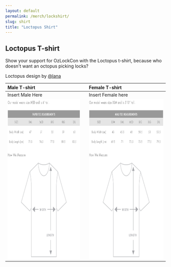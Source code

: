 ```yaml
---
layout: default
permalink: /merch/lockshirt/
slug: shirt
title: "Loctopus Shirt"
---
```


## Loctopus T-shirt

Show your support for OzLockCon with the Loctopus t-shirt, because who doesn't want an octopus picking locks?

Loctopus design by [@lana](https://twitter.com/AlannahGuo)


| Male T-shirt | | Female T-shirt |
| :------------- | :------------- | :------------- |
| Insert Male Here | | Insert Female here |
| <img src="/images/merch/male_t_sizing.jpg" alt="Male T-shirt Sizing Information" height = "500" />  | | <img src="/images/merch/female_t_sizing.jpg" alt="Female T-shirt Sizing Information" height = "500" />  |
